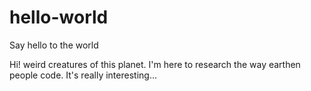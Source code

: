 # hello-world
Say hello to the world

Hi! weird creatures of this planet.
I'm here to research the way earthen people code. 
It's really interesting...
